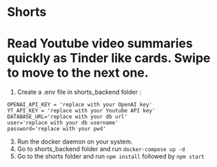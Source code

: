# Shorts
# Read Youtube video summaries quickly as Tinder like cards. Swipe to move to the next one.

1. Create a .env file in shorts_backend folder :
   
```
OPENAI_API_KEY = 'replace with your OpenAI key'
YT_API_KEY = 'replace with your Youtube API key'
DATABASE_URL='replace with your db url'
user='replace with your db username'
password='replace with your pwd'
```

3. Run the docker daemon on your system.
4. Go to shorts_backend folder and run ```docker-compose up -d```
5. Go to the shorts folder and run ```npm install``` followed by ```npm start```



